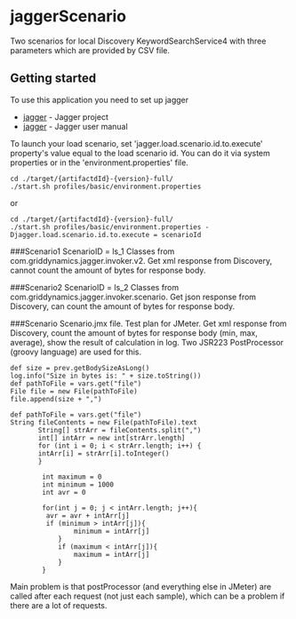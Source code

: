 # jaggerScenario
Two scenarios for local Discovery KeywordSearchService4 with three parameters which are provided by CSV file. 

## Getting started
To use this application you need to set up jagger
* [jagger](https://github.com/griddynamics/jagger) - Jagger project
* [jagger](http://griddynamics.github.io/jagger/doc/index.html) - Jagger user manual

To launch your load scenario, set 'jagger.load.scenario.id.to.execute' property's value equal to the load scenario id.
You can do it via system properties or in the 'environment.properties' file.

```
cd ./target/{artifactdId}-{version}-full/
./start.sh profiles/basic/environment.properties 
```
or 
```
cd ./target/{artifactdId}-{version}-full/
./start.sh profiles/basic/environment.properties -Djagger.load.scenario.id.to.execute = scenarioId
```
###Scenario1
ScenarioID = ls_1
Classes from com.griddynamics.jagger.invoker.v2.
Get xml response from Discovery, cannot count the amount of bytes for response body. 

###Scenario2
ScenarioID = ls_2
Classes from com.griddynamics.jagger.invoker.scenario.
Get json response from Discovery, can count the amount of bytes for response body. 

###Scenario
Scenario.jmx file. Test plan for JMeter. Get xml response from Discovery, count the amount of bytes for response body (min, max, average), show the result of calculation in log. 
Two JSR223 PostProcessor (groovy language) are used for this. 
```
def size = prev.getBodySizeAsLong()
log.info("Size in bytes is: " + size.toString())
def pathToFile = vars.get("file")
File file = new File(pathToFile)
file.append(size + ",")
```
```
def pathToFile = vars.get("file")
String fileContents = new File(pathToFile).text
       String[] strArr = fileContents.split(",")
       int[] intArr = new int[strArr.length]
       for (int i = 0; i < strArr.length; i++) {
       intArr[i] = strArr[i].toInteger()
       }

        int maximum = 0
        int minimum = 1000
        int avr = 0
        
        for(int j = 0; j < intArr.length; j++){
         avr = avr + intArr[j]
         if (minimum > intArr[j]){
                minimum = intArr[j]
            }
            if (maximum < intArr[j]){
                maximum = intArr[j]
            }
        }
```

Main problem is that postProcessor (and everything else in JMeter) are called after each request (not just each sample), which can be a problem if there are a lot of requests. 



